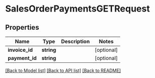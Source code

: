 # SalesOrderPaymentsGETRequest

## Properties
Name | Type | Description | Notes
------------ | ------------- | ------------- | -------------
**invoice_id** | **string** |  | [optional] 
**payment_id** | **string** |  | [optional] 

[[Back to Model list]](../README.md#documentation-for-models) [[Back to API list]](../README.md#documentation-for-api-endpoints) [[Back to README]](../README.md)


